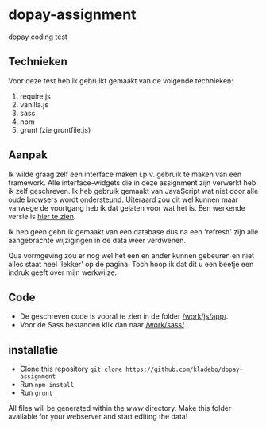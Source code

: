 # dopay-assignment

dopay coding test

## Technieken

Voor deze test heb ik gebruikt gemaakt van de volgende technieken:

1. require.js
2. vanilla.js
3. sass
4. npm
5. grunt (zie gruntfile.js)

## Aanpak

Ik wilde graag zelf een interface maken i.p.v. gebruik te maken van een framework. Alle interface-widgets die in deze assignment zijn verwerkt heb ik zelf geschreven. Ik heb gebruik gemaakt van JavaScript wat niet door alle oude browsers wordt ondersteund. Uiteraard zou dit wel kunnen maar vanwege de voortgang heb ik dat gelaten voor wat het is. Een werkende versie is [hier te zien](http://kladebo.home.xs4all.nl/dopay/). 

Ik heb geen gebruik gemaakt van een database dus na een 'refresh' zijn alle aangebrachte wijzigingen in de data weer verdwenen. 

Qua vormgeving zou er nog wel het een en ander kunnen gebeuren en niet alles staat heel 'lekker' op de pagina. Toch hoop ik dat dit u een beetje een indruk geeft over mijn werkwijze.

## Code

* De geschreven code is vooral te zien in de folder [/work/js/app/](/work/js/app/).
* Voor de Sass bestanden klik dan naar [/work/sass/](/work/sass/).

## installatie

* Clone this repository `git clone https://github.com/kladebo/dopay-assignment`
* Run `npm install`
* Run `grunt`

All files will be generated within the _www_ directory. Make this folder available for your webserver and start editing the data!